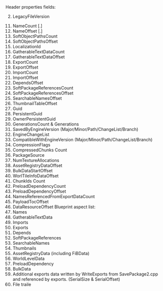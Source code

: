 Header properties fields:
<!-- 1. EPackageFileTag -->
2. LegacyFileVersion 
<!-- 3. LegacyUE3Version -->
<!-- 4. FileVersionUE4 -->
<!-- 5. FileVersionUE5 -->
<!-- 6. FileVersionLicenseeUE4 -->
<!-- 7. CustomVersions Count -->
<!-- 8. TotalHeaderSize -->
<!-- 9. FolderName -->
<!-- 10. PackageFlags  -->
11. NameCount [.]
12. NameOffset [.]
13. SoftObjectPathsCount
14. SoftObjectPathsOffset
15. LocalizationId
16. GatherableTextDataCount
17. GatherableTextDataOffset
18. ExportCount
19. ExportOffset
20. ImportCount
21. ImportOffset
22. DependsOffset
23. SoftPackageReferencesCount
24. SoftPackageReferencesOffset
25. SearchableNamesOffset
26. ThumbnailTableOffset
27. Guid
28. PersistentGuid
29. OwnerPersistentGuid
30. GenerationsCount & Generations
31. SavedByEngineVersion (Major/Minor/Path/ChangeList/Branch)
32. EngineChangeList
33. CompatibleWithEngineVersion (Major/Minor/Path/ChangeList/Branch)
34. CompressionFlags
35. CompressedChunks Count
36. PackageSource
37. NumTextureAllocations
38. AssetRegistryDataOffset
39. BulkDataStartOffset
40. WorlTileInfoDataOffset
41. ChunkIds Count
42. PreloadDependencyCount
43. PreloadDependencyOffset
44. NamesReferencedFromExportDataCount
45. PayloadTocOffset
46. DataResourceOffset
Blueprint aspect list:
1. Names
2. GatherableTextData
3. Imports
4. Exports
5. Depends
6. SoftPackageReferences
7. SearchableNames
8. Thumbnails
9. AssetRegistryData (including FiBData)
10. WorldLevelData
11. PreloadDependency
12. BulkData
13. Additional exports data written by WriteExports from SavePackage2.cpp and referenced
by exports. (SerialSize & SerialOffset)
14. File traile